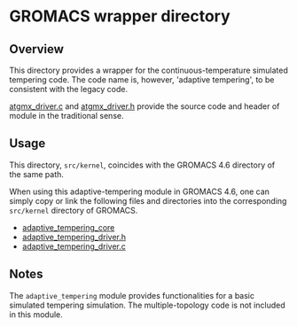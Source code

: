 # GROMACS wrapper directory

## Overview

This directory provides a wrapper for
the continuous-temperature simulated tempering code.
The code name is, however, 'adaptive tempering',
to be consistent with the legacy code.

[atgmx_driver.c](adaptive_tempering_driver.c)
and
[atgmx_driver.h](adaptive_tempering_driver.h)
provide the source code and header of module
in the traditional sense.

## Usage

This directory, `src/kernel`, coincides with the GROMACS 4.6 directory of the same path.

When using this adaptive-tempering module in GROMACS 4.6,
one can simply copy or link the following files and directories
into the corresponding `src/kernel` directory of GROMACS.

* [adaptive_tempering_core](adaptive_tempering_core)
* [adaptive_tempering_driver.h](adaptive_tempering_driver.h)
* [adaptive_tempering_driver.c](adaptive_tempering_driver.c)

## Notes

The `adaptive_tempering` module provides functionalities
for a basic simulated tempering simulation.
The multiple-topology code is not included in this module.
